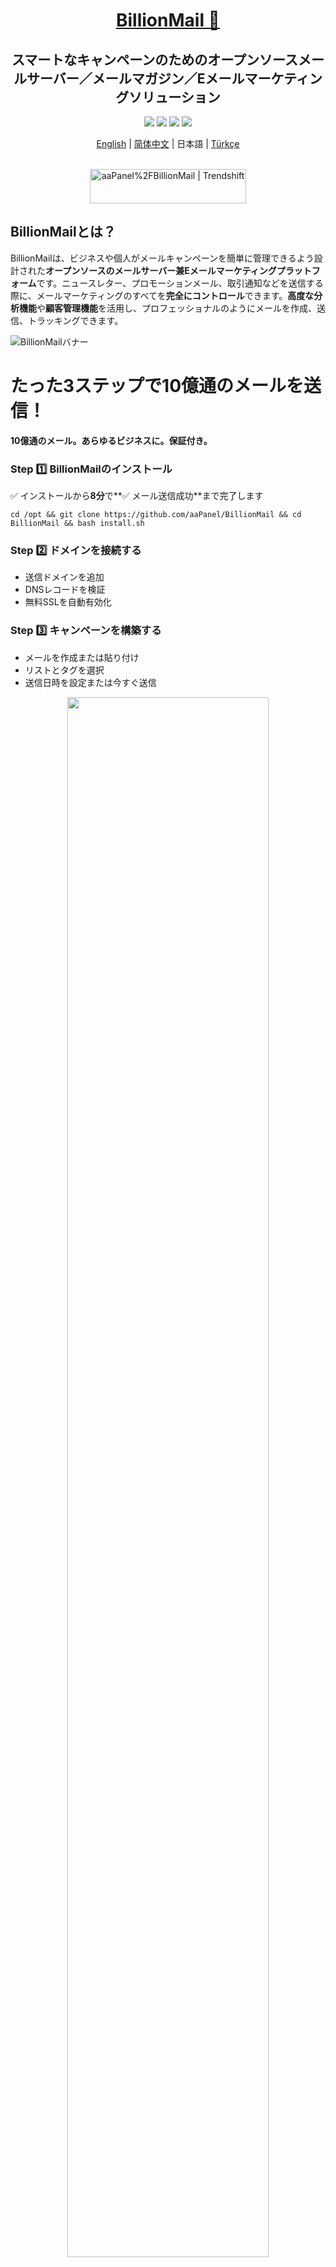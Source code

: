 <div align="center">
  <a name="readme-top"></a>
  <h1><a href="https://www.billionmail.com/" target="_blank">BillionMail 📧</a></h1>


## スマートなキャンペーンのためのオープンソースメールサーバー／メールマガジン／Eメールマーケティングソリューション

[![][license-shield]][license-link] [![][docs-shield]][docs-link] [![][github-release-shield]][github-release-link] [![][github-stars-shield]][github-stars-link]

[English](README.md) | [简体中文](README-zh_CN.md) | 日本語 | [Türkçe](README-ja.md)
</div>
<br/>

<div align="center">
<a href="https://trendshift.io/repositories/13842" target="_blank"><img src="https://trendshift.io/api/badge/repositories/13842" alt="aaPanel%2FBillionMail | Trendshift" style="width: 250px; height: 55px;" width="250" height="55"/></a>
</div>

## BillionMailとは？

BillionMailは、ビジネスや個人がメールキャンペーンを簡単に管理できるよう設計された**オープンソースのメールサーバー兼Eメールマーケティングプラットフォーム**です。ニュースレター、プロモーションメール、取引通知などを送信する際に、メールマーケティングのすべてを**完全にコントロール**できます。**高度な分析機能**や**顧客管理機能**を活用し、プロフェッショナルのようにメールを作成、送信、トラッキングできます。

![BillionMailバナー](https://www.billionmail.com/home.png?v1)

# たった3ステップで10億通のメールを送信！
**10億通のメール。あらゆるビジネスに。保証付き。**

### Step 1️⃣ BillionMailのインストール 
✅ インストールから**8分**で**✅ メール送信成功**まで完了します
```shell
cd /opt && git clone https://github.com/aaPanel/BillionMail && cd BillionMail && bash install.sh
````

### Step 2️⃣ ドメインを接続する

* 送信ドメインを追加
* DNSレコードを検証
* 無料SSLを自動有効化

### Step 3️⃣ キャンペーンを構築する

* メールを作成または貼り付け
* リストとタグを選択
* 送信日時を設定または今すぐ送信

<div align="center">
  <a href="https://www.youtube.com/embed/UHgxZa_9jGs?si=0-f1B5hDtcWImvQv" target="_blank">
    <img src="https://img.youtube.com/vi/UHgxZa_9jGs/maxresdefault.jpg" alt="" width="80%">
    <br />
    <img src="https://www.iconfinder.com/icons/317714/download/png/16" alt="YouTube" width="16"/>
    <b>YouTubeで視聴</b>
  </a>
</div>

## その他のインストール方法

👉 [https://www.aapanel.com/new/download.html](https://www.aapanel.com/new/download.html)

### aaPanelでワンクリックインストール

**Docker**

```shell
cd /opt && git clone https://github.com/aaPanel/BillionMail && cd BillionMail && cp env_init .env && docker compose up -d || docker-compose up -d
```

## 管理スクリプト

* 管理ヘルプ

  `bm help`

* デフォルトログイン情報を表示

  `bm default`

* ドメインのDNSレコードを表示

  `bm show-record`

* BillionMailを更新

  `bm update`

## ライブデモ

BillionMailデモ: [https://demo.billionmail.com/billionmail](https://demo.billionmail.com/billionmail)

ユーザー名: `billionmail`

パスワード: `billionmail`

## Webメール

BillionMailには**RoundCube**が統合されており、`/roundcube/`からWebメールにアクセスできます。

## なぜBillionMailを選ぶのか？

ほとんどのEメールマーケティングプラットフォームは**高価**、**クローズドソース**、または**基本機能が不足**しています。BillionMailはこれらと異なります：

✅ **完全オープンソース** – 隠れたコストなし、ベンダーロックインなし。
📊 **高度な分析機能** – メール配信、開封率、クリック率などを追跡。
📧 **送信数無制限** – 送信メール数に制限なし。
🎨 **カスタマイズ可能なテンプレート** – プロフェッショナルなマーケティングテンプレートを再利用可能。
🔒 **プライバシーファースト** – データは自分のサーバーにあり、サードパーティによる追跡なし。
🚀 **セルフホスト** – 自分のサーバーで実行し、完全にコントロール可能。

## どうすれば貢献できるか 🌟

BillionMailは**コミュニティ主導のプロジェクト**であり、立ち上げには皆さんのサポートが必要です！以下の方法でご参加ください：

1. **このリポジトリにスターを付ける**：スターを付けて関心を示しましょう。
2. **情報を拡散する**：開発者、マーケター、オープンソース愛好家にBillionMailを紹介しましょう。
3. **フィードバックを共有する**：Issueを立てるかディスカッションに参加して、どんな機能がほしいか教えてください。
4. **コントリビュートする**：開発が始まったら、コミュニティからの貢献を歓迎します。今後のアップデートをお待ちください！

---

📧 **BillionMail – オープンソースEメールマーケティングの未来。**

## Issues

問題が発生したり機能リクエストがある場合は、[Issueを作成](https://github.com/aaPanel/BillionMail/issues)してください。以下を含めると助かります：

* 問題またはリクエストの明確な説明
* 再現手順（該当する場合）
* スクリーンショットやエラーログ（該当する場合）

## 今すぐインストール

✅ インストールから**8分**で**メール送信成功**まで完了します

```shell
cd /opt && git clone https://github.com/aaPanel/BillionMail && cd BillionMail && bash install.sh
```

**Dockerでインストール:**（Dockerとdocker-compose-pluginを手動でインストールし、.envファイルを編集してください）

```shell
cd /opt && git clone https://github.com/aaPanel/BillionMail && cd BillionMail && cp env_init .env && docker compose up -d || docker-compose up -d
```

## ライセンス

BillionMailは**AGPLv3ライセンス**のもとで公開されています。これにより以下が可能です：

✅ ソフトウェアを無料で使用する
✅ コードを改変・再配布する
✅ プライベート利用に制限なし

詳細は[LICENSE](LICENSE)ファイルをご覧ください。

---

<!-- BillionMail公式リンク -->

[docs-link]: https://www.billionmail.com/

<!-- その他のリンク -->
[license-link]: https://www.gnu.org/licenses/gpl-3.0.html
[github-release-link]: https://github.com/aaPanel/BillionMail/releases/latest
[github-stars-link]: https://github.com/aaPanel/BillionMail
[github-issues-link]: https://github.com/aaPanel/BillionMail/issues

<!-- シールドリンク -->
[docs-shield]: https://img.shields.io/badge/documentation-148F76
[github-release-shield]: https://img.shields.io/github/v/release/aaPanel/BillionMail
[github-stars-shield]: https://img.shields.io/github/stars/aaPanel/BillionMail?color=%231890FF&style=flat-square
[license-shield]: https://img.shields.io/github/license/aaPanel/BillionMail
